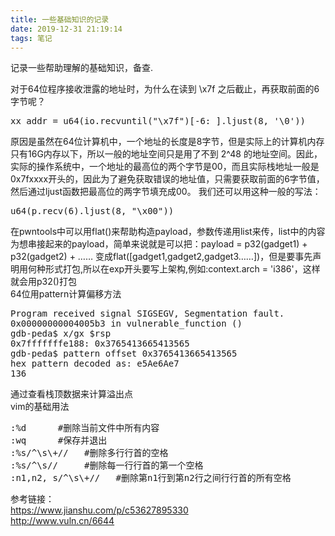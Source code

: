 ```yaml
---
title: 一些基础知识的记录
date: 2019-12-31 21:19:14
tags: 笔记
---
```

记录一些帮助理解的基础知识，备查.  
<!-- more -->
对于64位程序接收泄露的地址时，为什么在读到 \x7f 之后截止，再获取前面的6字节呢？ <pre name = "code" class = "java">
xx_addr = u64(io.recvuntil("\x7f")[-6: ].ljust(8, '\0'))
</pre>
原因是虽然在64位计算机中，一个地址的长度是8字节，但是实际上的计算机内存只有16G内存以下，所以一般的地址空间只是用了不到 2^48 的地址空间。因此，实际的操作系统中，一个地址的最高位的两个字节是00，而且实际栈地址一般是0x7fxxxx开头的，因此为了避免获取错误的地址值，只需要获取前面的6字节值，
然后通过ljust函数把最高位的两字节填充成00。 我们还可以用这种一般的写法：  
<pre name = "code" class = "java">
u64(p.recv(6).ljust(8, "\x00"))
</pre>
在pwntools中可以用flat()来帮助构造payload，参数传递用list来传，list中的内容为想串接起来的payload，简单来说就是可以把：payload = p32(gadget1) + p32(gadget2) + …… 变成flat([gadget1,gadget2,gadget3……])，但是要事先声明用何种形式打包,所以在exp开头要写上架构,例如:context.arch = 'i386'，这样就会用p32()打包  
64位用pattern计算偏移方法  
<pre name = "code" class = "java">
Program received signal SIGSEGV, Segmentation fault.
0x00000000004005b3 in vulnerable_function ()
gdb-peda$ x/gx $rsp  
0x7fffffffe188: 0x3765413665413565
gdb-peda$ pattern offset 0x3765413665413565
hex pattern decoded as: e5Ae6Ae7
136
</pre>
通过查看栈顶数据来计算溢出点  
vim的基础用法  
<pre name = "code" class = "java">
:%d      #删除当前文件中所有内容
:wq      #保存并退出
:%s/^\s\+//   #删除多行行首的空格
:%s/^\s//     #删除每一行行首的第一个空格
:n1,n2, s/^\s\+//   #删除第n1行到第n2行之间行行首的所有空格
</pre>
  
参考链接：  
https://www.jianshu.com/p/c53627895330  
http://www.vuln.cn/6644
